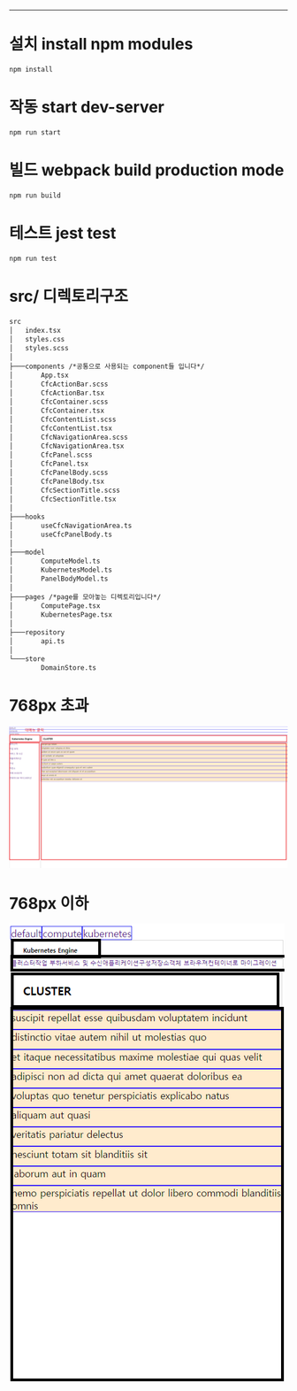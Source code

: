****
# 설치 install npm modules
```$xslt
npm install
```

# 작동 start dev-server
```$xslt
npm run start
```

# 빌드 webpack build production mode
```$xslt
npm run build
```

# 테스트 jest test
```$xslt
npm run test
```



# src/ 디렉토리구조
```
src
│   index.tsx
│   styles.css
│   styles.scss
│
├───components /*공통으로 사용되는 component들 입니다*/
│       App.tsx
│       CfcActionBar.scss
│       CfcActionBar.tsx
│       CfcContainer.scss
│       CfcContainer.tsx
│       CfcContentList.scss
│       CfcContentList.tsx
│       CfcNavigationArea.scss
│       CfcNavigationArea.tsx
│       CfcPanel.scss
│       CfcPanel.tsx
│       CfcPanelBody.scss
│       CfcPanelBody.tsx
│       CfcSectionTitle.scss
│       CfcSectionTitle.tsx
│
├───hooks
│       useCfcNavigationArea.ts
│       useCfcPanelBody.ts
│
├───model
│       ComputeModel.ts
│       KubernetesModel.ts
│       PanelBodyModel.ts
│
├───pages /*page를 모아놓는 디렉토리입니다*/
│       ComputePage.tsx
│       KubernetesPage.tsx
│
├───repository
│       api.ts
│
└───store
        DomainStore.ts
```

# 768px 초과
![텍스트](public/images/exam01.png)

# 768px 이하
![텍스트](public/images/exam02.png)
